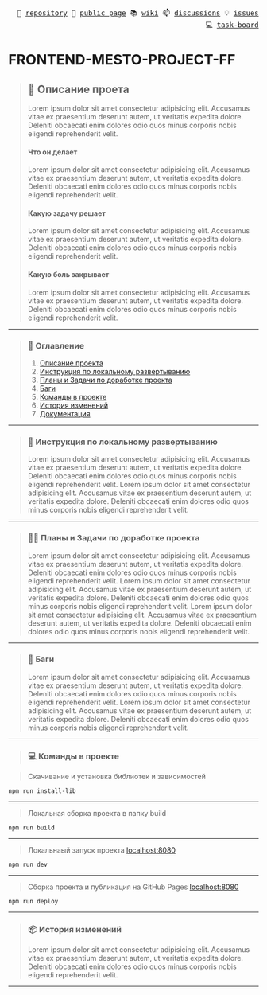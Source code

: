 <p align="right">
  <samp>
    🎯 <a href="https://github.com/SinitsaBogdan/yandex-frontend-mesto-project-ff">repository</a>
    📄 <a href="https://sinitsabogdan.github.io/yandex-frontend-mesto-project-ff/pages/home.html">public page</a>
    📚 <a href="https://github.com/SinitsaBogdan/yandex-frontend-mesto-project-ff/wiki">wiki</a>
    📫 <a href="https://github.com/SinitsaBogdan/yandex-frontend-mesto-project-ff/discussions">discussions</a>
    💡 <a href="https://github.com/SinitsaBogdan/yandex-frontend-mesto-project-ff/issues">issues</a>
    💻 <a href="https://github.com/users/SinitsaBogdan/projects/38/views/1">task-board</a>
  </samp>
</p>

# FRONTEND-MESTO-PROJECT-FF

> ## 📜 Описание проета
>
> Lorem ipsum dolor sit amet consectetur adipisicing elit.
> Accusamus vitae ex praesentium deserunt autem, ut veritatis expedita dolore.
> Deleniti obcaecati enim dolores odio quos minus corporis nobis eligendi reprehenderit velit.
>
> #### Что он делает
>
> Lorem ipsum dolor sit amet consectetur adipisicing elit.
> Accusamus vitae ex praesentium deserunt autem, ut veritatis expedita dolore.
> Deleniti obcaecati enim dolores odio quos minus corporis nobis eligendi reprehenderit velit.
>
> #### Какую задачу решает
>
> Lorem ipsum dolor sit amet consectetur adipisicing elit.
> Accusamus vitae ex praesentium deserunt autem, ut veritatis expedita dolore.
> Deleniti obcaecati enim dolores odio quos minus corporis nobis eligendi reprehenderit velit.
>
> #### Какую боль закрывает
>
> Lorem ipsum dolor sit amet consectetur adipisicing elit.
> Accusamus vitae ex praesentium deserunt autem, ut veritatis expedita dolore.
> Deleniti obcaecati enim dolores odio quos minus corporis nobis eligendi reprehenderit velit.

---

> ### 📣 Оглавление
>
> 1. [Описание проекта](#-описание-проета)
> 3. [Инструкция по локальному развертыванию](#-инструкция-по-локальному-развертыванию)
> 4. [Планы и Задачи по доработке проекта](#️-планы-и-задачи-по-доработке-проекта)
> 5. [Баги](#-баги)
> 6. [Команды в проекте](#-команды-в-проекте)
> 7. [История изменений](#-история-изменений)
> 8. [Документация](https://github.com/SinitsaBogdan/yandex-frontend-mesto-project-ff/wiki)

---

> ### 🚀 Инструкция по локальному развертыванию
>
> Lorem ipsum dolor sit amet consectetur adipisicing elit.
> Accusamus vitae ex praesentium deserunt autem, ut veritatis expedita dolore.
> Deleniti obcaecati enim dolores odio quos minus corporis nobis eligendi reprehenderit velit.
> Lorem ipsum dolor sit amet consectetur adipisicing elit.
> Accusamus vitae ex praesentium deserunt autem, ut veritatis expedita dolore.
> Deleniti obcaecati enim dolores odio quos minus corporis nobis eligendi reprehenderit velit.

---

> ### 🤹‍♂️ Планы и Задачи по доработке проекта
>
> Lorem ipsum dolor sit amet consectetur adipisicing elit.
> Accusamus vitae ex praesentium deserunt autem, ut veritatis expedita dolore.
> Deleniti obcaecati enim dolores odio quos minus corporis nobis eligendi reprehenderit velit.
> Lorem ipsum dolor sit amet consectetur adipisicing elit.
> Accusamus vitae ex praesentium deserunt autem, ut veritatis expedita dolore.
> Deleniti obcaecati enim dolores odio quos minus corporis nobis eligendi reprehenderit velit.
> Lorem ipsum dolor sit amet consectetur adipisicing elit.
> Accusamus vitae ex praesentium deserunt autem, ut veritatis expedita dolore.
> Deleniti obcaecati enim dolores odio quos minus corporis nobis eligendi reprehenderit velit.

---

> ### 🐛 Баги
>
> Lorem ipsum dolor sit amet consectetur adipisicing elit.
> Accusamus vitae ex praesentium deserunt autem, ut veritatis expedita dolore.
> Deleniti obcaecati enim dolores odio quos minus corporis nobis eligendi reprehenderit velit.
> Lorem ipsum dolor sit amet consectetur adipisicing elit.
> Accusamus vitae ex praesentium deserunt autem, ut veritatis expedita dolore.
> Deleniti obcaecati enim dolores odio quos minus corporis nobis eligendi reprehenderit velit.

---

> ### 💻 Команды в проекте

> Скачивание и установка библиотек и зависимостей

```
npm run install-lib
```

---

> Локальная сборка проекта в папку build

```
npm run build
```

---

> Локальнаый запуск проекта [localhost:8080](http://localhost:8080/pages/home.html)

```
npm run dev
```

---

> Сборка проекта и публикация на GitHub Pages [localhost:8080](http://localhost:8080/pages/home.html)

```
npm run deploy
```

---

> ### 📦 История изменений
>
> Lorem ipsum dolor sit amet consectetur adipisicing elit.
> Accusamus vitae ex praesentium deserunt autem, ut veritatis expedita dolore.
> Deleniti obcaecati enim dolores odio quos minus corporis nobis eligendi reprehenderit velit.

---
